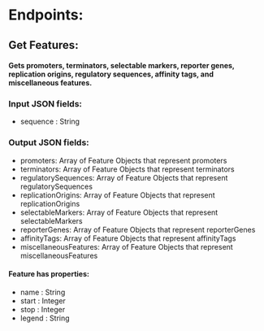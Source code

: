 # **Endpoints**:
## **Get Features**:
#### Gets promoters, terminators, selectable markers, reporter genes, replication origins, regulatory sequences, affinity tags, and miscellaneous features.
### **Input JSON fields**:
* sequence : String
### **Output JSON fields**:
* promoters: Array of Feature Objects that represent promoters
* terminators: Array of Feature Objects that represent terminators
* regulatorySequences: Array of Feature Objects that represent regulatorySequences
* replicationOrigins: Array of Feature Objects that represent replicationOrigins
* selectableMarkers: Array of Feature Objects that represent selectableMarkers
* reporterGenes: Array of Feature Objects that represent reporterGenes
* affinityTags: Array of Feature Objects that represent affinityTags
* miscellaneousFeatures: Array of Feature Objects that represent miscellaneousFeatures
#### Feature has properties:
* name : String
* start : Integer
* stop : Integer
* legend : String
